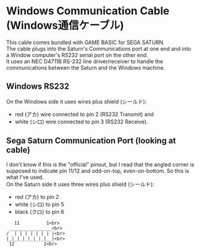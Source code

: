 # Windows Communication Cable (Windows通信ケーブル)
This cable comes bundled with GAME BASIC for SEGA SATURN.<br>
The cable plugs into the Saturn's Communications port at one end and into a Window computer's RS232 serial port on the other end.<br>
It uses an NEC D4711B RS-232 line driver/receiver to handle the communications between the Saturn and the Windows machine.<br>

## Windows RS232
On the Windows side it uses wires plus shield (シールド):<br>
- red (アカ) wire connected to pin 2 (RS232 Transmit) and 
- white (シロ) wire connected to pin 3 (RS232 Receive).<br>

## Sega Saturn Communication Port (looking at cable)
I don't know if this is the "official" pinout, but I read that the angled corner is supposed to indicate pin 11/12 and odd-on-top, even-on-bottom.  So this is what I've used.<br>
On the Saturn side it uses three wires plus shield (シールド):<br>
- red (アカ) to pin 2
- white (シロ) to pin 5
- black (クロ) to pin 6
```
   11          1<br>
 ________________<br>
/  | | | | | | | |<br>
|_|_|_|_|_|_|_|__|<br>
 12           2<br>
```